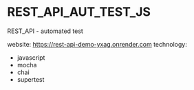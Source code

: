 # REST_API_AUT_TEST_JS
REST_API - automated test

website: https://rest-api-demo-yxag.onrender.com
technology:
 - javascript
 - mocha
 - chai
 - supertest
